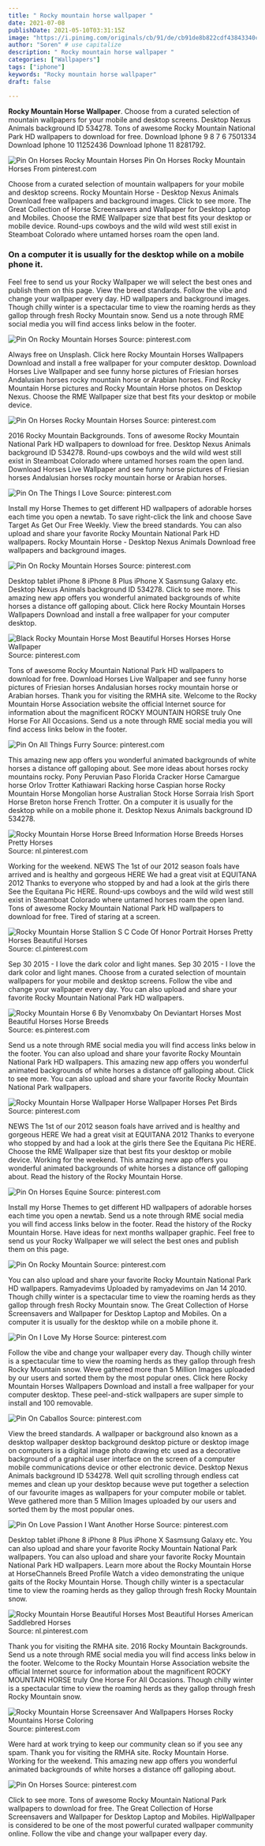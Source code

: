 ```yaml
---
title: " Rocky mountain horse wallpaper "
date: 2021-07-08
publishDate: 2021-05-10T03:31:15Z
image: "https://i.pinimg.com/originals/cb/91/de/cb91de8b822cdf43843340c9555b0b22.jpg"
author: "Soren" # use capitalize
description: " Rocky mountain horse wallpaper "
categories: ["Wallpapers"]
tags: ["iphone"]
keywords: "Rocky mountain horse wallpaper"
draft: false

---
```



**Rocky Mountain Horse Wallpaper**. Choose from a curated selection of mountain wallpapers for your mobile and desktop screens. Desktop Nexus Animals background ID 534278. Tons of awesome Rocky Mountain National Park HD wallpapers to download for free. Download Iphone 9 8 7 6 7501334 Download Iphone 10 11252436 Download Iphone 11 8281792.

![Pin On Horses Rocky Mountain Horses](https://i.pinimg.com/originals/4b/00/a3/4b00a3b98ae601c99ab30501384ec343.jpg "Pin On Horses Rocky Mountain Horses")
Pin On Horses Rocky Mountain Horses From pinterest.com


Choose from a curated selection of mountain wallpapers for your mobile and desktop screens. Rocky Mountain Horse - Desktop Nexus Animals Download free wallpapers and background images. Click to see more. The Great Collection of Horse Screensavers and Wallpaper for Desktop Laptop and Mobiles. Choose the RME Wallpaper size that best fits your desktop or mobile device. Round-ups cowboys and the wild wild west still exist in Steamboat Colorado where untamed horses roam the open land.

### On a computer it is usually for the desktop while on a mobile phone it.

Feel free to send us your Rocky Wallpaper we will select the best ones and publish them on this page. View the breed standards. Follow the vibe and change your wallpaper every day. HD wallpapers and background images. Though chilly winter is a spectacular time to view the roaming herds as they gallop through fresh Rocky Mountain snow. Send us a note through RME social media you will find access links below in the footer.


![Pin On Rocky Mountain Horses](https://i.pinimg.com/originals/5e/b5/fa/5eb5fa8a811a3ab6099e32ba9c205e8f.jpg "Pin On Rocky Mountain Horses")
Source: pinterest.com

Always free on Unsplash. Click here Rocky Mountain Horses Wallpapers Download and install a free wallpaper for your computer desktop. Download Horses Live Wallpaper and see funny horse pictures of Friesian horses Andalusian horses rocky mountain horse or Arabian horses. Find Rocky Mountain Horse pictures and Rocky Mountain Horse photos on Desktop Nexus. Choose the RME Wallpaper size that best fits your desktop or mobile device.

![Pin On Horses Rocky Mountain Horses](https://i.pinimg.com/originals/4b/00/a3/4b00a3b98ae601c99ab30501384ec343.jpg "Pin On Horses Rocky Mountain Horses")
Source: pinterest.com

2016 Rocky Mountain Backgrounds. Tons of awesome Rocky Mountain National Park HD wallpapers to download for free. Desktop Nexus Animals background ID 534278. Round-ups cowboys and the wild wild west still exist in Steamboat Colorado where untamed horses roam the open land. Download Horses Live Wallpaper and see funny horse pictures of Friesian horses Andalusian horses rocky mountain horse or Arabian horses.

![Pin On The Things I Love](https://i.pinimg.com/originals/27/0d/d4/270dd431de23ee4dbcf4fa206a174923.jpg "Pin On The Things I Love")
Source: pinterest.com

Install my Horse Themes to get different HD wallpapers of adorable horses each time you open a newtab. To save right-click the link and choose Save Target As Get Our Free Weekly. View the breed standards. You can also upload and share your favorite Rocky Mountain National Park HD wallpapers. Rocky Mountain Horse - Desktop Nexus Animals Download free wallpapers and background images.

![Pin On Rocky Mountain Horses](https://i.pinimg.com/originals/0a/8a/6e/0a8a6ee56db581535b30904ad25b5df3.jpg "Pin On Rocky Mountain Horses")
Source: pinterest.com

Desktop tablet iPhone 8 iPhone 8 Plus iPhone X Sasmsung Galaxy etc. Desktop Nexus Animals background ID 534278. Click to see more. This amazing new app offers you wonderful animated backgrounds of white horses a distance off galloping about. Click here Rocky Mountain Horses Wallpapers Download and install a free wallpaper for your computer desktop.

![Black Rocky Mountain Horse Most Beautiful Horses Horses Horse Wallpaper](https://i.pinimg.com/originals/4a/a5/bf/4aa5bf027dba52388b086a1373f9b462.jpg "Black Rocky Mountain Horse Most Beautiful Horses Horses Horse Wallpaper")
Source: pinterest.com

Tons of awesome Rocky Mountain National Park HD wallpapers to download for free. Download Horses Live Wallpaper and see funny horse pictures of Friesian horses Andalusian horses rocky mountain horse or Arabian horses. Thank you for visiting the RMHA site. Welcome to the Rocky Mountain Horse Association website the official Internet source for information about the magnificent ROCKY MOUNTAIN HORSE truly One Horse For All Occasions. Send us a note through RME social media you will find access links below in the footer.

![Pin On All Things Furry](https://i.pinimg.com/originals/0e/4f/12/0e4f121a7f03f3363aa8358319f01414.jpg "Pin On All Things Furry")
Source: pinterest.com

This amazing new app offers you wonderful animated backgrounds of white horses a distance off galloping about. See more ideas about horses rocky mountains rocky. Pony Peruvian Paso Florida Cracker Horse Camargue horse Orlov Trotter Kathiawari Racking horse Caspian horse Rocky Mountain Horse Mongolian horse Australian Stock Horse Sorraia Irish Sport Horse Breton horse French Trotter. On a computer it is usually for the desktop while on a mobile phone it. Desktop Nexus Animals background ID 534278.

![Rocky Mountain Horse Horse Breed Information Horse Breeds Horses Pretty Horses](https://i.pinimg.com/originals/a0/14/37/a01437b3cfd585dd8ba49408072d766a.png "Rocky Mountain Horse Horse Breed Information Horse Breeds Horses Pretty Horses")
Source: nl.pinterest.com

Working for the weekend. NEWS The 1st of our 2012 season foals have arrived and is healthy and gorgeous HERE We had a great visit at EQUITANA 2012 Thanks to everyone who stopped by and had a look at the girls there See the Equitana Pic HERE. Round-ups cowboys and the wild wild west still exist in Steamboat Colorado where untamed horses roam the open land. Tons of awesome Rocky Mountain National Park HD wallpapers to download for free. Tired of staring at a screen.

![Rocky Mountain Horse Stallion S C Code Of Honor Portrait Horses Pretty Horses Beautiful Horses](https://i.pinimg.com/originals/cb/29/48/cb2948245b1fefd9b0758958600ce37f.jpg "Rocky Mountain Horse Stallion S C Code Of Honor Portrait Horses Pretty Horses Beautiful Horses")
Source: cl.pinterest.com

Sep 30 2015 - I love the dark color and light manes. Sep 30 2015 - I love the dark color and light manes. Choose from a curated selection of mountain wallpapers for your mobile and desktop screens. Follow the vibe and change your wallpaper every day. You can also upload and share your favorite Rocky Mountain National Park HD wallpapers.

![Rocky Mountain Horse 6 By Venomxbaby On Deviantart Horses Most Beautiful Horses Horse Breeds](https://i.pinimg.com/originals/fb/e0/a4/fbe0a43e8745c2a788bdd5a9f4c75d94.jpg "Rocky Mountain Horse 6 By Venomxbaby On Deviantart Horses Most Beautiful Horses Horse Breeds")
Source: es.pinterest.com

Send us a note through RME social media you will find access links below in the footer. You can also upload and share your favorite Rocky Mountain National Park HD wallpapers. This amazing new app offers you wonderful animated backgrounds of white horses a distance off galloping about. Click to see more. You can also upload and share your favorite Rocky Mountain National Park wallpapers.

![Rocky Mountain Horse Wallpaper Horse Wallpaper Horses Pet Birds](https://i.pinimg.com/originals/69/e4/6a/69e46a5924b93ddf9f9f153c57d8e822.jpg "Rocky Mountain Horse Wallpaper Horse Wallpaper Horses Pet Birds")
Source: pinterest.com

NEWS The 1st of our 2012 season foals have arrived and is healthy and gorgeous HERE We had a great visit at EQUITANA 2012 Thanks to everyone who stopped by and had a look at the girls there See the Equitana Pic HERE. Choose the RME Wallpaper size that best fits your desktop or mobile device. Working for the weekend. This amazing new app offers you wonderful animated backgrounds of white horses a distance off galloping about. Read the history of the Rocky Mountain Horse.

![Pin On Horses Equine](https://i.pinimg.com/originals/6d/b0/61/6db06162b35e35cf1b31cb845af85d08.jpg "Pin On Horses Equine")
Source: pinterest.com

Install my Horse Themes to get different HD wallpapers of adorable horses each time you open a newtab. Send us a note through RME social media you will find access links below in the footer. Read the history of the Rocky Mountain Horse. Have ideas for next months wallpaper graphic. Feel free to send us your Rocky Wallpaper we will select the best ones and publish them on this page.

![Pin On Rocky Mountain](https://i.pinimg.com/originals/f0/0d/0c/f00d0c298b02ff1f4e5fba243b3ae77c.jpg "Pin On Rocky Mountain")
Source: pinterest.com

You can also upload and share your favorite Rocky Mountain National Park HD wallpapers. Ramyadevims Uploaded by ramyadevims on Jan 14 2010. Though chilly winter is a spectacular time to view the roaming herds as they gallop through fresh Rocky Mountain snow. The Great Collection of Horse Screensavers and Wallpaper for Desktop Laptop and Mobiles. On a computer it is usually for the desktop while on a mobile phone it.

![Pin On I Love My Horse](https://i.pinimg.com/originals/5d/6b/0b/5d6b0b0f0c6f246b48f9afafb3dd953d.jpg "Pin On I Love My Horse")
Source: pinterest.com

Follow the vibe and change your wallpaper every day. Though chilly winter is a spectacular time to view the roaming herds as they gallop through fresh Rocky Mountain snow. Weve gathered more than 5 Million Images uploaded by our users and sorted them by the most popular ones. Click here Rocky Mountain Horses Wallpapers Download and install a free wallpaper for your computer desktop. These peel-and-stick wallpapers are super simple to install and 100 removable.

![Pin On Caballos](https://i.pinimg.com/originals/53/1c/ae/531caef6285eafe44ca9bcde68ced7ed.jpg "Pin On Caballos")
Source: pinterest.com

View the breed standards. A wallpaper or background also known as a desktop wallpaper desktop background desktop picture or desktop image on computers is a digital image photo drawing etc used as a decorative background of a graphical user interface on the screen of a computer mobile communications device or other electronic device. Desktop Nexus Animals background ID 534278. Well quit scrolling through endless cat memes and clean up your desktop because weve put together a selection of our favourite images as wallpapers for your computer mobile or tablet. Weve gathered more than 5 Million Images uploaded by our users and sorted them by the most popular ones.

![Pin On Love Passion I Want Another Horse](https://i.pinimg.com/originals/90/57/55/9057553f18eaa9355a14071b61f856e9.jpg "Pin On Love Passion I Want Another Horse")
Source: pinterest.com

Desktop tablet iPhone 8 iPhone 8 Plus iPhone X Sasmsung Galaxy etc. You can also upload and share your favorite Rocky Mountain National Park wallpapers. You can also upload and share your favorite Rocky Mountain National Park HD wallpapers. Learn more about the Rocky Mountain Horse at HorseChannels Breed Profile Watch a video demonstrating the unique gaits of the Rocky Mountain Horse. Though chilly winter is a spectacular time to view the roaming herds as they gallop through fresh Rocky Mountain snow.

![Rocky Mountain Horse Beautiful Horses Most Beautiful Horses American Saddlebred Horses](https://i.pinimg.com/originals/07/6a/c5/076ac5864af4d17f42ff2503cc37be5b.jpg "Rocky Mountain Horse Beautiful Horses Most Beautiful Horses American Saddlebred Horses")
Source: nl.pinterest.com

Thank you for visiting the RMHA site. 2016 Rocky Mountain Backgrounds. Send us a note through RME social media you will find access links below in the footer. Welcome to the Rocky Mountain Horse Association website the official Internet source for information about the magnificent ROCKY MOUNTAIN HORSE truly One Horse For All Occasions. Though chilly winter is a spectacular time to view the roaming herds as they gallop through fresh Rocky Mountain snow.

![Rocky Mountain Horse Screensaver And Wallpapers Horses Rocky Mountains Horse Coloring](https://i.pinimg.com/originals/3b/2e/dd/3b2edd477554009034ad7086038e6aa0.jpg "Rocky Mountain Horse Screensaver And Wallpapers Horses Rocky Mountains Horse Coloring")
Source: pinterest.com

Were hard at work trying to keep our community clean so if you see any spam. Thank you for visiting the RMHA site. Rocky Mountain Horse. Working for the weekend. This amazing new app offers you wonderful animated backgrounds of white horses a distance off galloping about.

![Pin On Horses](https://i.pinimg.com/originals/cb/91/de/cb91de8b822cdf43843340c9555b0b22.jpg "Pin On Horses")
Source: pinterest.com

Click to see more. Tons of awesome Rocky Mountain National Park wallpapers to download for free. The Great Collection of Horse Screensavers and Wallpaper for Desktop Laptop and Mobiles. HipWallpaper is considered to be one of the most powerful curated wallpaper community online. Follow the vibe and change your wallpaper every day.

